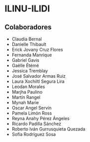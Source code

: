 # ILINU-ILIDI

## Colaboradores

+ Claudia Bernal
+ Danielle Thibault
+ Erick Jovany Cruz Flores
+ Fernanda Manrique
+ Gabriel Gavis
+ Gaëlle Étémé
+ Jessica Tremblay
+ José Salvador Armas Ruiz
+ Laura Xochiltl Segura Lira
+ Leodan Morales
+ Marjha Paulino
+ Martín Rangel
+ Mynah Marie
+ Oscar Angel Servín
+ Pamela Limón Ross
+ Reyna Anahy Pérez Ángeles
+ Ricardo Padilla Sánchez
+ Roberto Iván Gurrusquieta Quezada
+ Sofía Rodríguez Sosa
